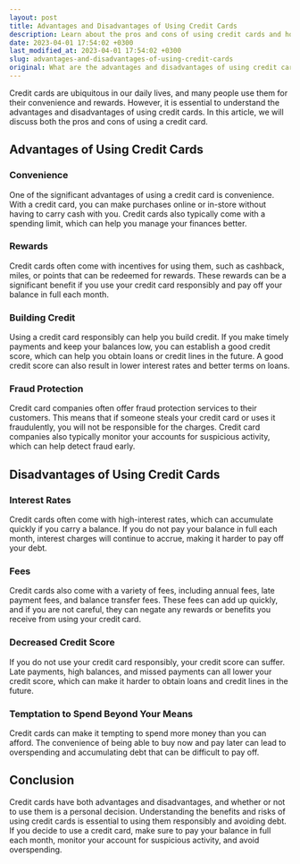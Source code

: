 ```yaml
---
layout: post
title: Advantages and Disadvantages of Using Credit Cards
description: Learn about the pros and cons of using credit cards and how they can affect your finances.
date: 2023-04-01 17:54:02 +0300
last_modified_at: 2023-04-01 17:54:02 +0300
slug: advantages-and-disadvantages-of-using-credit-cards
original: What are the advantages and disadvantages of using credit cards?
---
```

Credit cards are ubiquitous in our daily lives, and many people use them for their convenience and rewards. However, it is essential to understand the advantages and disadvantages of using credit cards. In this article, we will discuss both the pros and cons of using a credit card.

## Advantages of Using Credit Cards

### Convenience

One of the significant advantages of using a credit card is convenience. With a credit card, you can make purchases online or in-store without having to carry cash with you. Credit cards also typically come with a spending limit, which can help you manage your finances better.

### Rewards

Credit cards often come with incentives for using them, such as cashback, miles, or points that can be redeemed for rewards. These rewards can be a significant benefit if you use your credit card responsibly and pay off your balance in full each month.

### Building Credit

Using a credit card responsibly can help you build credit. If you make timely payments and keep your balances low, you can establish a good credit score, which can help you obtain loans or credit lines in the future. A good credit score can also result in lower interest rates and better terms on loans.

### Fraud Protection

Credit card companies often offer fraud protection services to their customers. This means that if someone steals your credit card or uses it fraudulently, you will not be responsible for the charges. Credit card companies also typically monitor your accounts for suspicious activity, which can help detect fraud early.

## Disadvantages of Using Credit Cards

### Interest Rates

Credit cards often come with high-interest rates, which can accumulate quickly if you carry a balance. If you do not pay your balance in full each month, interest charges will continue to accrue, making it harder to pay off your debt.

### Fees

Credit cards also come with a variety of fees, including annual fees, late payment fees, and balance transfer fees. These fees can add up quickly, and if you are not careful, they can negate any rewards or benefits you receive from using your credit card.

### Decreased Credit Score

If you do not use your credit card responsibly, your credit score can suffer. Late payments, high balances, and missed payments can all lower your credit score, which can make it harder to obtain loans and credit lines in the future.

### Temptation to Spend Beyond Your Means

Credit cards can make it tempting to spend more money than you can afford. The convenience of being able to buy now and pay later can lead to overspending and accumulating debt that can be difficult to pay off.

## Conclusion

Credit cards have both advantages and disadvantages, and whether or not to use them is a personal decision. Understanding the benefits and risks of using credit cards is essential to using them responsibly and avoiding debt. If you decide to use a credit card, make sure to pay your balance in full each month, monitor your account for suspicious activity, and avoid overspending.